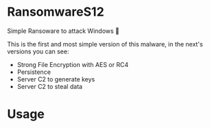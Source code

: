 # RansomwareS12
Simple Ransoware to attack Windows 🌟 

This is the first and most simple version of this malware, in the next's versions you can see:

- Strong File Encryption with AES or RC4
- Persistence
- Server C2 to generate keys 
- Server C2 to steal data

# Usage
